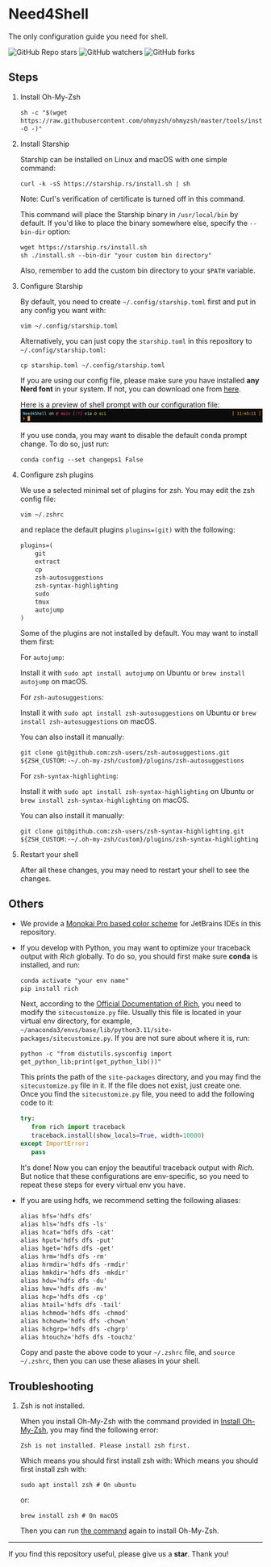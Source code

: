 # Need4Shell

The only configuration guide you need for shell.

![GitHub Repo stars](https://img.shields.io/github/stars/Liskie/Need4Shell)
![GitHub watchers](https://img.shields.io/github/watchers/Liskie/Need4Shell)
![GitHub forks](https://img.shields.io/github/forks/Liskie/Need4Shell)

## Steps

1. Install Oh-My-Zsh<a name="install-oh-my-zsh"></a>

    ```shell
    sh -c "$(wget https://raw.githubusercontent.com/ohmyzsh/ohmyzsh/master/tools/install.sh -O -)"
    ```
   

2. Install Starship
   
    Starship can be installed on Linux and macOS with one simple command:
    ```shell
    curl -k -sS https://starship.rs/install.sh | sh
    ```
    Note: Curl's verification of certificate is turned off in this command.
    
    This command will place the Starship binary in `/usr/local/bin` by default. If you'd like to place the binary somewhere else, specify the `--bin-dir` option:
    ```shell
    wget https://starship.rs/install.sh
    sh ./install.sh --bin-dir "your custom bin directory"
    ```
    Also, remember to add the custom bin directory to your `$PATH` variable.

3. Configure Starship
   
    By default, you need to create `~/.config/starship.toml` first and put in any config you want with:
    
    ```shell
    vim ~/.config/starship.toml
    ```
    
    Alternatively, you can just copy the `starship.toml` in this repository to `~/.config/starship.toml`:
    ```shell  
    cp starship.toml ~/.config/starship.toml
    ```
    If you are using our config file, please make sure you have installed **any Nerd font** in your system. If not, you can download one from [here](https://www.nerdfonts.com/font-downloads).
    
    Here is a preview of shell prompt with our configuration file:
    ![Prompt Preview](prompt_preview.png)
    
    If you use conda, you may want to disable the default conda prompt change. To do so, just run: 
    ```shell
    conda config --set changeps1 False
    ```
   
4. Configure zsh plugins
   
    We use a selected minimal set of plugins for zsh. You may edit the zsh config file:
    ```shell
    vim ~/.zshrc
    ```
    and replace the default plugins `plugins=(git)` with the following:
    ```shell
    plugins=(
        git
        extract
        cp
        zsh-autosuggestions
        zsh-syntax-highlighting
        sudo
        tmux
        autojump
    )
    ```
    Some of the plugins are not installed by default. You may want to install them first:
    
    For `autojump`:
    
    Install it with `sudo apt install autojump` on Ubuntu or `brew install autojump` on macOS.
    
    For `zsh-autosuggestions`:

    Install it with `sudo apt install zsh-autosuggestions` on Ubuntu or `brew install zsh-autosuggestions` on macOS.

    You can also install it manually:    
    
    ```shell
    git clone git@github.com:zsh-users/zsh-autosuggestions.git ${ZSH_CUSTOM:-~/.oh-my-zsh/custom}/plugins/zsh-autosuggestions
    ```
    
    For `zsh-syntax-highlighting`:
    
    Install it with `sudo apt install zsh-syntax-highlighting` on Ubuntu or `brew install zsh-syntax-highlighting` on macOS.

    You can also install it manually:   

    ```shell
    git clone git@github.com:zsh-users/zsh-syntax-highlighting.git ${ZSH_CUSTOM:-~/.oh-my-zsh/custom}/plugins/zsh-syntax-highlighting
    ```

5. Restart your shell

    After all these changes, you may need to restart your shell to see the changes.

## Others

- We provide a [Monokai Pro based color scheme](configs/Monokai_Pro_Material.icls) for JetBrains IDEs in this repository.

- If you develop with Python, you may want to optimize your traceback output with _Rich_ globally. 
    To do so, you should first make sure **conda** is installed, and run:

    ```shell
    conda activate "your env name"
    pip install rich
    ```
    
    Next, according to the [Official Documentation of Rich](https://rich.readthedocs.io/en/stable/traceback.html), you need to modify the `sitecustomize.py` file.
    Usually this file is located in your virtual env directory, for example, `~/anaconda3/envs/base/lib/python3.11/site-packages/sitecustomize.py`.
    If you are not sure about where it is, run:
    
    ```shell
    python -c "from distutils.sysconfig import get_python_lib;print(get_python_lib())"
    ```
    
    This prints the path of the `site-packages` directory, and you may find the `sitecustomize.py` file in it. If the file does not exist, just create one.   
    Once you find the `sitecustomize.py` file, you need to add the following code to it:
    
    ```python
    try:
       from rich import traceback
       traceback.install(show_locals=True, width=10000)
    except ImportError:
       pass
    ```
    
    It's done! Now you can enjoy the beautiful traceback output with _Rich_. 
    But notice that these configurations are env-specific, so you need to repeat these steps for every virtual env you have.

- If you are using hdfs, we recommend setting the following aliases:

    ```shell
    alias hfs='hdfs dfs'
    alias hls='hdfs dfs -ls'
    alias hcat='hdfs dfs -cat'
    alias hput='hdfs dfs -put'
    alias hget='hdfs dfs -get'
    alias hrm='hdfs dfs -rm'
    alias hrmdir='hdfs dfs -rmdir'
    alias hmkdir='hdfs dfs -mkdir'
    alias hdu='hdfs dfs -du'
    alias hmv='hdfs dfs -mv'
    alias hcp='hdfs dfs -cp'
    alias htail='hdfs dfs -tail'
    alias hchmod='hdfs dfs -chmod'
    alias hchown='hdfs dfs -chown'
    alias hchgrp='hdfs dfs -chgrp'
    alias htouchz='hdfs dfs -touchz'
    ```
  
    Copy and paste the above code to your `~/.zshrc` file, and `source ~/.zshrc`, then you can use these aliases in your shell.

## Troubleshooting

1. Zsh is not installed.

    When you install Oh-My-Zsh with the command provided in [Install Oh-My-Zsh](#install-oh-my-zsh), 
    you may find the following error:
    
    ```shell
    Zsh is not installed. Please install zsh first.
    ```

    Which means you should first install zsh with: Which means you should first install zsh with:
    
    ```shell
    sudo apt install zsh # On ubuntu
    ```
    
    or:
    
    ```shell
    brew install zsh # On macOS
    ```
    
    Then you can run [the command](#install-oh-my-zsh) again to install Oh-My-Zsh.
       
    



---

If you find this repository useful, please give us a **star**. Thank you!